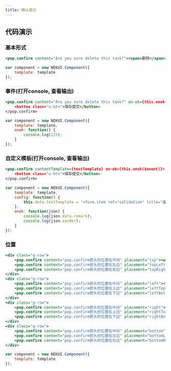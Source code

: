 ```yaml
---
title: 确认提示
---
```


## 代码演示

### 基本形式

<!-- demo_start -->
<div class="m-example"></div>

```xml
<pop.confirm content="Are you sure delete this task?"><span>删除</span></pop.confirm>
```

```javascript
var component = new NEKUI.Component({
    template: template
});
```
<!-- demo_end -->

### 事件(打开console, 查看输出)

<!-- demo_start -->
<div class="m-example"></div>

```xml
<pop.confirm content="Are you sure delete this task?" on-ok={this.onok()}>
    <button class="u-btn">保存提交</button>
</pop.confirm>
```

```javascript
var component = new NEKUI.Component({
    template: template,
    onok: function() {
        console.log(123);
    }
});
```
<!-- demo_end -->

### 自定义模板(打开console, 查看输出)

<!-- demo_start -->
<div class="m-example"></div>

```xml
<pop.confirm contentTemplate={testTemplate} on-ok={this.onok($event)}>
    <button class="u-btn">保存提交</button>
</pop.confirm>
```

```javascript
var component = new NEKUI.Component({
    template: template,
    config: function() {
        this.data.testTemplate = '<form.item ref="validation" title="备注" required row><ui.textarea required showTip=false value={remark} height=50 /></form.item>';
    },
    onok: function(json) {
        console.log(json.data.remark);
        console.log(json.sender);
    }
});
```
<!-- demo_end -->

### 位置

<!-- demo_start -->
<div class="m-example"></div>

```xml
<div class="g-row">
    <pop.confirm content="pop.confirm箭头的位置在中间" placement="top"><ui.button title="top" /></pop.confirm>
    <pop.confirm content="pop.confirm箭头的位置在左边" placement="topLeft"><ui.button title="topLeft" /></pop.confirm>
    <pop.confirm content="pop.confirm箭头的位置在右边" placement="topRight"><ui.button title="topRight" /></pop.confirm>
</div>
<div class="g-row">
    <pop.confirm content="pop.confirm箭头的位置在中间" placement="left"><ui.button title="left" /></pop.confirm>
    <pop.confirm content="pop.confirm箭头的位置在上边" placement="leftTop"><ui.button title="leftTop" /></pop.confirm>
    <pop.confirm content="pop.confirm箭头的位置在下边" placement="leftBottom"><ui.button title="leftBottom" /></pop.confirm>
</div>
<div class="g-row">
    <pop.confirm content="pop.confirm箭头的位置在中间" placement="right"><ui.button title="right" /></pop.confirm>
    <pop.confirm content="pop.confirm箭头的位置在上边" placement="rightTop"><ui.button title="rightTop" /></pop.confirm>
    <pop.confirm content="pop.confirm箭头的位置在下边" placement="rightBottom"><ui.button title="rightBottom" /></pop.confirm>
</div>
<div class="g-row">
    <pop.confirm content="pop.confirm箭头的位置在中间" placement="bottom"><ui.button title="bottom" /></pop.confirm>
    <pop.confirm content="pop.confirm箭头的位置在左边" placement="bottomLeft"><ui.button title="bottomLeft" /></pop.confirm>
    <pop.confirm content="pop.confirm箭头的位置在右边" placement="bottomRight"><ui.button title="bottomRight" /></pop.confirm>
</div>
```

```javascript
var component = new NEKUI.Component({
    template: template
});
```
<!-- demo_end -->
